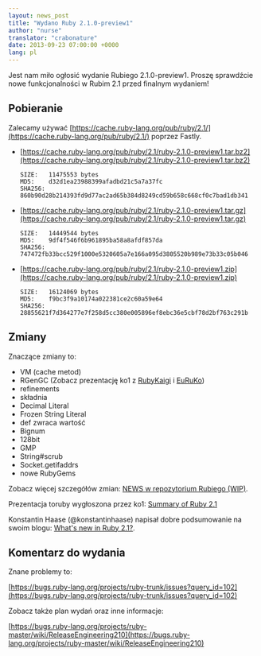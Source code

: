 ```yaml
---
layout: news_post
title: "Wydano Ruby 2.1.0-preview1"
author: "nurse"
translator: "crabonature"
date: 2013-09-23 07:00:00 +0000
lang: pl
---
```


Jest nam miło ogłosić wydanie Rubiego 2.1.0-preview1.
Proszę sprawdźcie nowe funkcjonalności w Rubim 2.1 przed finalnym wydaniem!

## Pobieranie

Zalecamy używać
[https://cache.ruby-lang.org/pub/ruby/2.1/](https://cache.ruby-lang.org/pub/ruby/2.1/)
poprzez Fastly.

* [https://cache.ruby-lang.org/pub/ruby/2.1/ruby-2.1.0-preview1.tar.bz2](https://cache.ruby-lang.org/pub/ruby/2.1/ruby-2.1.0-preview1.tar.bz2)

      SIZE:   11475553 bytes
      MD5:    d32d1ea23988399afadbd21c5a7a37fc
      SHA256: 860b90d28b214393fd9d77ac2ad65b384d8249cd59b658c668cf0c7bad1db341

* [https://cache.ruby-lang.org/pub/ruby/2.1/ruby-2.1.0-preview1.tar.gz](https://cache.ruby-lang.org/pub/ruby/2.1/ruby-2.1.0-preview1.tar.gz)

      SIZE:   14449544 bytes
      MD5:    9df4f546f6b961895ba58a8afdf857da
      SHA256: 747472fb33bcc529f1000e5320605a7e166a095d3805520b989e73b33c05b046

* [https://cache.ruby-lang.org/pub/ruby/2.1/ruby-2.1.0-preview1.zip](https://cache.ruby-lang.org/pub/ruby/2.1/ruby-2.1.0-preview1.zip)

      SIZE:   16124069 bytes
      MD5:    f9bc3f9a10174a022381ce2c60a59e64
      SHA256: 28855621f7d364277e7f258d5cc380e005896ef8ebc36e5cbf78d2bf763c291b

## Zmiany

Znaczące zmiany to:

* VM (cache metod)
* RGenGC (Zobacz prezentację ko1 z [RubyKaigi](http://rubykaigi.org/2013/talk/S73) i [EuRuKo](http://www.atdot.net/~ko1/activities/Euruko2013-ko1.pdf))
* refinements
* składnia
* Decimal Literal
* Frozen String Literal
* def zwraca wartość
* Bignum
* 128bit
* GMP
* String#scrub
* Socket.getifaddrs
* nowe RubyGems

Zobacz więcej szczegółów zmian:
[NEWS w repozytorium Rubiego (WIP)](https://github.com/ruby/ruby/blob/trunk/NEWS).

Prezentacja toruby wygłoszona przez ko1:
[Summary of Ruby 2.1](http://www.atdot.net/~ko1/activities/toruby05-ko1.pdf)

Konstantin Haase (@konstantinhaase) napisał dobre podsumowanie na swoim blogu:
[What's new in Ruby 2.1?](http://rkh.im/ruby-2.1).

## Komentarz do wydania

Znane problemy to:

[https://bugs.ruby-lang.org/projects/ruby-trunk/issues?query_id=102](https://bugs.ruby-lang.org/projects/ruby-trunk/issues?query_id=102)

Zobacz także plan wydań oraz inne informacje:

[https://bugs.ruby-lang.org/projects/ruby-master/wiki/ReleaseEngineering210](https://bugs.ruby-lang.org/projects/ruby-master/wiki/ReleaseEngineering210)
